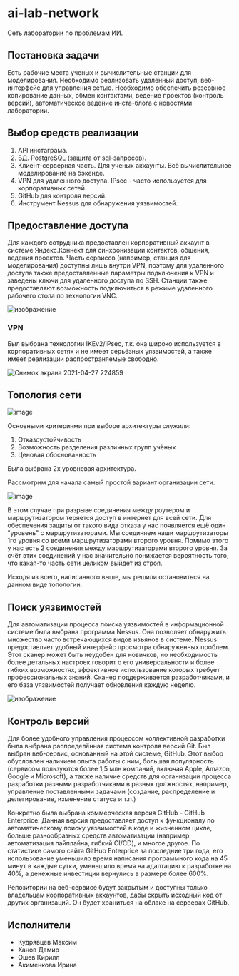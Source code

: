 # ai-lab-network
Сеть лаборатории по проблемам ИИ.

## Постановка задачи

Есть рабочие места ученых и вычислительные станции для моделирования. Необходимо реализовать удаленный доступ, веб-интерфейс для управления сетью. Необходимо обеспечить резервное копирование данных, обмен контактами, ведение проектов (контроль версий), автоматическое ведение инста-блога с новостями лаборатории.

## Выбор средств реализации
1) API инстаграма.
2) БД. PostgreSQL (защита от sql-запросов).
3) Клиент-серверная часть. Для ученых аккаунты. Всё вычислительное моделирование на бэкенде.
4) VPN для удаленного доступа. IPsec - часто используется для корпоративных сетей.
5) GitHub для контроля версий.
6) Инструмент Nessus для обнаружения уязвимостей.

## Предоставление доступа

Для каждого сотрудника предоставлен корпоративный аккаунт в системе Яндекс.Коннект для синхронизации контактов, общения, ведения проектов.
Часть сервисов (например, станция для моделирования) доступны лишь внутри VPN, поэтому для удаленного доступа также предоставленные параметры подключения к VPN и заведены ключи для удаленного доступа по SSH. Станции также предоставляют возможность подключиться в режиме удаленного рабочего стола по технологии VNC.

![изображение](https://user-images.githubusercontent.com/9255915/116287583-03810c80-a7aa-11eb-95b0-e700e6e272f5.png)

### VPN

Был выбрана технологии IKEv2/IPsec, т.к. она широко используется в корпоративных сетях и не имеет серьёзных уязвимостей, а также имеет реализации распространяемые свободно.

![Снимок экрана 2021-04-27 224859](https://user-images.githubusercontent.com/9255915/116288343-daad4700-a7aa-11eb-9898-efe1d45c6eee.png)


## Топология сети
![image](https://user-images.githubusercontent.com/46625865/116261950-92355f80-a791-11eb-9ad0-3390c43328b9.png)

Основными критериями при выборе архитектуры служили: 
1. Отказоустойчивость
2. Возможность разделения различных групп учёных
3. Ценовая обоснованность

Была выбрана 2х уровневая архитектура.

Рассмотрим для начала самый простой вариант организации сети.

![image](https://user-images.githubusercontent.com/46625865/116267984-50f37e80-a796-11eb-9935-ad4c3d326612.png)

В этом случае при разрыве соединения между роутером и маршрутизатором теряется доступ в интернет для всей сети. Для обеспечения защиты от такого вида отказа у нас появляется ещё один "уровень" с маршрутизаторами. Мы соединяем наши маршрутизаторы 1го уровня со всеми маршрутизаторами второго уровня. Помимо этого у нас есть 2 соединения между маршрутизаторами второго уровня. За счёт этих соединений у нас значительно понижается вероятность того, что какая-то часть сети целиком выйдет из строя.

Исходя из всего, написанного выше, мы решили остановиться на данном виде топологии.

## Поиск уязвимостей

Для автоматизации процесса поиска уязвимостей в информационной системе была выбрана программа Nessus.
Она позволяет обнаружить множество часто встречающихся видов изъянов в системе.
Nessus предоставляет удобный интерфейс просмотра обнаруженных проблем.
Этот сканер может быть неудобен для новичков, но необходимость более детальных настроек говорит о его универсальности и более гибких возможностях, эффективное использование которых требует профессиональных знаний.
Сканер поддерживается разработчиками, и его база уязвимостей получает обновления каждую неделю.

![изображение](https://user-images.githubusercontent.com/39821724/116273611-5606fc80-a79b-11eb-8db9-ea536c9b70a6.png)


## Контроль версий

Для более удобного управления процессом коллективной разработки была выбрана распределённая система контроля версий Git. Был выбран веб-сервис, основанный на этой системе, GitHub.
Этот выбор обусловлен наличием опыта работы с ним, большая популярность (сервисом пользуются более 1,5 млн компаний, включая Apple, Amazon, Google и Microsoft),
а также наличие средств для организации процесса разработки разными разработчиками в разных должностях, например, управление поставленными задачами (создание, распределение и делегирование, изменение статуса и т.п.)

Конкретно была выбрана коммерческая версия GitHub - GitHub Enterprice. Данная версия предоставляет доступ к функционалу по автоматическому поиску уязвимостей в коде и жизненном цикле, больше разнообразных средств автоматизации (например, автоматизация пайплайна, гибкий CI/CD), и многое другое.
По статистике самого сайта GitHub Enterprice за последние три года, его использование уменьшило время написания программного кода на 45 минут в каждые сутки, уменьшило время на адаптацию к разработке на 40%, а денежные инвестиции вернулись в размере более 600%.

Репозитории на веб-сервисе будут закрытым и доступны только владельцам корпоративных аккаунтов, дабы скрыть исходный код от других организаций.
Он будет храниться на облаке на серверах GitHub.

## Исполнители

* Кудрявцев Максим
* Ханов Дамир
* Ошев Кирилл
* Акименкова Ирина
